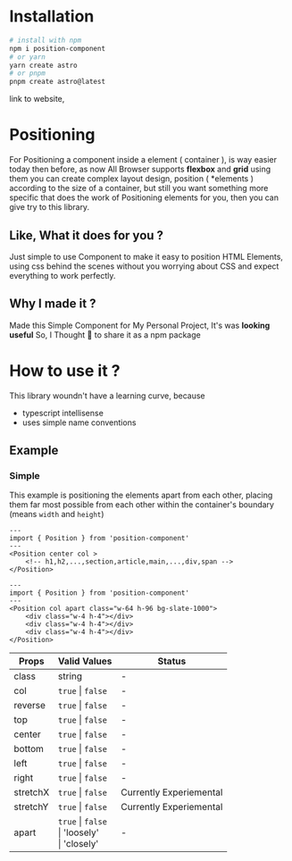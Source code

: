 # Installation

```bash
# install with npm
npm i position-component
# or yarn
yarn create astro
# or pnpm
pnpm create astro@latest
```

link to website,

# Positioning

For Positioning a component inside a element ( container ), is way easier today then before, as now All Browser supports **flexbox** and **grid** using them you can create complex layout design, position ( \*elements ) according to the size of a container, but still you want something more specific that does the work of Positioning elements for you, then you can give try to this library.

## Like, What it does for you ?

Just simple to use Component to make it easy to position HTML Elements, using css behind the scenes without you worrying about CSS and expect everything to work perfectly.

## Why I made it ?

Made this Simple Component for My Personal Project, It's was **looking useful** So, I Thought 🤔 to share it as a npm package

# How to use it ?

This library woundn't have a learning curve, because

-   typescript intellisense
-   uses simple name conventions

## Example

### Simple

This example is positioning the elements apart from each other, placing them far most possible from each other within the container's boundary (means `width` and `height`)

```astro
---
import { Position } from 'position-component'
---
<Position center col >
    <!-- h1,h2,...,section,article,main,...,div,span -->
</Position>
```

```astro
---
import { Position } from 'position-component'
---
<Position col apart class="w-64 h-96 bg-slate-1000">
	<div class="w-4 h-4"></div>
	<div class="w-4 h-4"></div>
	<div class="w-4 h-4"></div>
</Position>
```

| Props    | Valid Values                                            | Status                  |
| -------- | ------------------------------------------------------- | ----------------------- |
| class    | string                                                  | -                       |
| col      | `true` \| `false`                                       | -                       |
| reverse  | `true` \| `false`                                       | -                       |
| top      | `true` \| `false`                                       | -                       |
| center   | `true` \| `false`                                       | -                       |
| bottom   | `true` \| `false`                                       | -                       |
| left     | `true` \| `false`                                       | -                       |
| right    | `true` \| `false`                                       | -                       |
| stretchX | `true` \| `false`                                       | Currently Experiemental |
| stretchY | `true` \| `false`                                       | Currently Experiemental |
| apart    | `true` \| `false` <br/> \| 'loosely' <br/> \| 'closely' | -                       |

